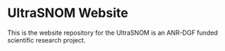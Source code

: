 # UltraSNOM Website

This is the website repository for the UltraSNOM is an ANR-DGF funded scientific research project.
